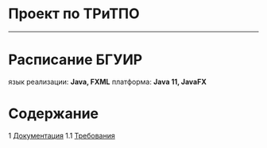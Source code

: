 # Проект по ТРиТПО
---

# Расписание БГУИР
язык реализации: **Java, FXML**
платформа: **Java 11, JavaFX**

# Содержание
1 [Документация](documentation)
1.1 [Требования](documentation/requirements/Требования%20к%20проекту.md)

